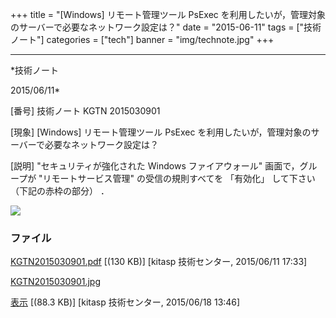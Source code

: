 ﻿+++
title = "[Windows] リモート管理ツール PsExec を利用したいが，管理対象のサーバーで必要なネットワーク設定は？"
date = "2015-06-11"
tags = ["技術ノート"]
categories = ["tech"]
banner = "img/technote.jpg"
+++

-----------------------------------------------------------------------------------------------------------------------------

*技術ノート

2015/06/11*


[番号]
技術ノート KGTN 2015030901

[現象]
[Windows] リモート管理ツール PsExec
を利用したいが，管理対象のサーバーで必要なネットワーク設定は？

[説明]
"セキュリティが強化された Windows ファイアウォール" 画面で，グループが
"リモートサービス管理" の受信の規則すべてを 「有効化」 して下さい
（下記の赤枠の部分） ．

![](http://techreport.kitasp.net/attachments/download/1981/KGTN2015030901.jpg)


### ファイル

 
 


[KGTN2015030901.pdf](http://techreport.kitasp.net/attachments/download/1871/KGTN2015030901.pdf)
 [(130 KB)] [kitasp 技術センター, 2015/06/11
17:33]

[KGTN2015030901.jpg](http://techreport.kitasp.net/attachments/download/1981/KGTN2015030901.jpg)

[表示](http://techreport.kitasp.net/attachments/1981/KGTN2015030901.jpg "表示")
 [(88.3 KB)] [kitasp 技術センター, 2015/06/18
13:46]


 


 

